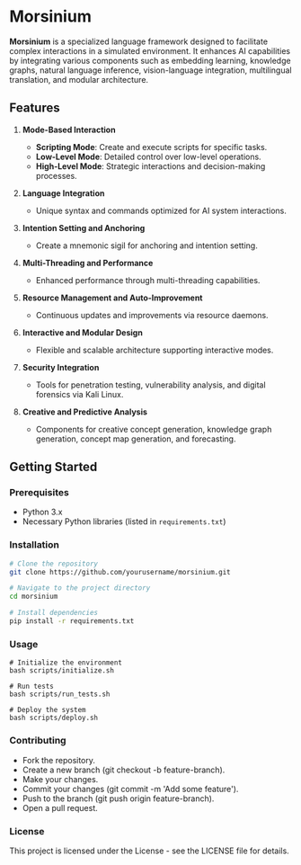 # Morsinium

**Morsinium** is a specialized language framework designed to facilitate complex interactions in a simulated environment. It enhances AI capabilities by integrating various components such as embedding learning, knowledge graphs, natural language inference, vision-language integration, multilingual translation, and modular architecture.

## Features

1. **Mode-Based Interaction**
   - **Scripting Mode**: Create and execute scripts for specific tasks.
   - **Low-Level Mode**: Detailed control over low-level operations.
   - **High-Level Mode**: Strategic interactions and decision-making processes.

2. **Language Integration**
   - Unique syntax and commands optimized for AI system interactions.

3. **Intention Setting and Anchoring**
   - Create a mnemonic sigil for anchoring and intention setting.

4. **Multi-Threading and Performance**
   - Enhanced performance through multi-threading capabilities.

5. **Resource Management and Auto-Improvement**
   - Continuous updates and improvements via resource daemons.

6. **Interactive and Modular Design**
   - Flexible and scalable architecture supporting interactive modes.

7. **Security Integration**
   - Tools for penetration testing, vulnerability analysis, and digital forensics via Kali Linux.

8. **Creative and Predictive Analysis**
   - Components for creative concept generation, knowledge graph generation, concept map generation, and forecasting.

## Getting Started

### Prerequisites
- Python 3.x
- Necessary Python libraries (listed in `requirements.txt`)

### Installation
```bash
# Clone the repository
git clone https://github.com/yourusername/morsinium.git

# Navigate to the project directory
cd morsinium

# Install dependencies
pip install -r requirements.txt
```

### Usage
```
# Initialize the environment
bash scripts/initialize.sh

# Run tests
bash scripts/run_tests.sh

# Deploy the system
bash scripts/deploy.sh
```

### Contributing
 - Fork the repository.
 - Create a new branch (git checkout -b feature-branch).
 - Make your changes.
 - Commit your changes (git commit -m 'Add some feature').
 - Push to the branch (git push origin feature-branch).
 - Open a pull request.

### License
This project is licensed under the  License - see the LICENSE file for details.
